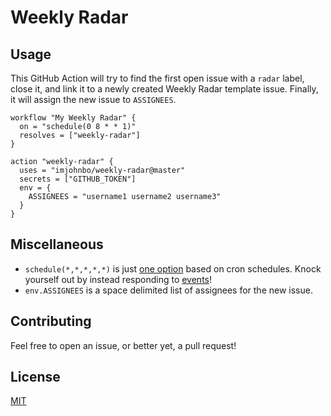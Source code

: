 # Weekly Radar

## Usage
This GitHub Action will try to find the first open issue with a `radar` label, close it, and link it to a newly created Weekly Radar template issue. Finally, it will assign the new issue to `ASSIGNEES`.

```
workflow "My Weekly Radar" {
  on = "schedule(0 8 * * 1)"
  resolves = ["weekly-radar"]
}

action "weekly-radar" {
  uses = "imjohnbo/weekly-radar@master"
  secrets = ["GITHUB_TOKEN"]
  env = {
    ASSIGNEES = "username1 username2 username3"
  }
}
```

## Miscellaneous

* `schedule(*,*,*,*,*)` is just [one option](https://developer.github.com/actions/managing-workflows/creating-and-cancelling-a-workflow/#scheduling-a-workflow) based on cron schedules. Knock yourself out by instead responding to [events](https://developer.github.com/actions/managing-workflows/workflow-configuration-options/#events-supported-in-workflow-files)!
* `env.ASSIGNEES` is a space delimited list of assignees for the new issue.

## Contributing
Feel free to open an issue, or better yet, a pull request!

## License
[MIT](https://choosealicense.com/licenses/mit/)

